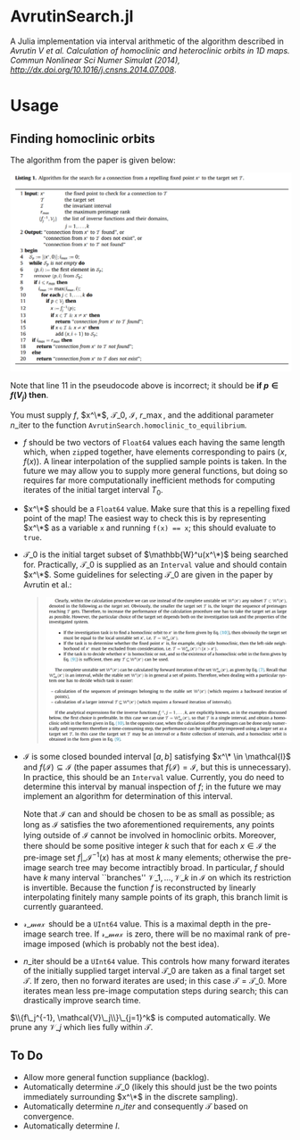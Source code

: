 # AvrutinSearch.jl
A Julia implementation via interval arithmetic of the algorithm described in *Avrutin V et al. Calculation of homoclinic and heteroclinic orbits in 1D maps. Commun Nonlinear Sci Numer Simulat (2014), http://dx.doi.org/10.1016/j.cnsns.2014.07.008*.

# Usage

## Finding homoclinic orbits
The algorithm from the paper is given below:

![Listing 1 from *Avrutin V et al.*](AvrutinSearch/docs/resources/Listing1_pseudocode.png)

Note that line 11 in the pseudocode above is incorrect; it should be **if $p \in f(V_j)$ then**.

You must supply $f$, $x^\*$, $\mathcal{T}\_0$, $\mathcal{I}$, $r\_{\max}$, and the additional parameter $n\_{\text{iter}}$ to the function `AvrutinSearch.homoclinic_to_equilibrium`.

- $f$ should be two vectors of `Float64` values each having the same length which, when `zip`ped together, have elements corresponding to pairs $(x, f(x))$.
  A linear interpolation of the supplied sample points is taken.
  In the future we may allow you to supply more general functions, but doing so requires far more computationally inefficient methods for computing iterates of the initial target interval $T_0$.
  
- $x^\*$ should be a `Float64` value. Make sure that this is a repelling fixed point of the map!
  The easiest way to check this is by representing $x^\*$ as a variable `x` and running `f(x) == x`; this should evaluate to `true`.

- $\mathcal{T}\_0$ is the initial target subset of $\mathbb{W}^u(x^\*)$ being searched for.
  Practically, $\mathcal{T}\_0$ is supplied as an `Interval` value and should contain $x^\*$.
  Some guidelines for selecting $\mathcal{T}\_0$ are given in the paper by Avrutin et al.:

  > ![Determination of target sets from *Avrutin V et al.*](AvrutinSearch/docs/resources/target_set_determination.png)

- $\mathcal{I}$ is some closed bounded interval $[a, b]$ satisfying $x^\* \in \mathcal{I}$ and $f(\mathcal{I}) \subseteq \mathcal{I}$ (the paper assumes that $f(\mathcal{I}) = \mathcal{I}$, but this is unnecessary).
  In practice, this should be an `Interval` value.
  Currently, you do need to determine this interval by manual inspection of $f$; in the future we may implement an algorithm for determination of this interval.
  
  Note that $\mathcal{I}$ can and should be chosen to be as small as possible; as long as $\mathcal{I}$ satisfies the two aforementioned requirements, any points lying outside of $\mathcal{I}$ cannot be involved in homoclinic orbits.
  Moreover, there should be some positive integer $k$ such that for each $x \in \mathcal{I}$ the pre-image set $f|\_\mathcal{I}^{-1}(x)$ has at most $k$ many elements; otherwise the pre-image search tree may become intractibly broad.
  In particular, $f$ should have $k$ many interval ``branches'' $\mathcal{V}\_1, \dots, \mathcal{V}\_k$ in $\mathcal{I}$ on which its restriction is invertible.
  Because the function $f$ is reconstructed by linearly interpolating finitely many sample points of its graph, this branch limit is currently guaranteed.

- $\mathcal{r\_{\max}}$ should be a `UInt64` value.
  This is a maximal depth in the pre-image search tree.
  If $\mathcal{r\_{\max}}$ is zero, there will be no maximal rank of pre-image imposed (which is probably not the best idea).

- $n\_{\text{iter}}$ should be a `UInt64` value.
  This controls how many forward iterates of the initially supplied target interval $\mathcal{T}\_0$ are taken as a final target set $\mathcal{T}$.
  If zero, then no forward iterates are used; in this case $\mathcal{T} = \mathcal{T}\_0$.
  More iterates mean  less pre-image computation steps during search; this can drastically improve search time.

$\\{f\_j^{-1}, \mathcal{V}\_j\\}\_{j=1}^k$ is computed automatically.
We prune any $\mathcal{V}\_j$ which lies fully within $\mathcal{T}$.

## To Do

- Allow more general function suppliance (backlog).
- Automatically determine $\mathcal{T}\_0$ (likely this should just be the two points immediately surrounding $x^\*$ in the discrete sampling).
- Automatically determine $n\_iter$ and consequently $\mathcal{T}$ based on convergence.
- Automatically determine $I$.